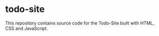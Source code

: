 # todo-site
This repository contains source code for the Todo-Site built with HTML, CSS and JavaScript.
